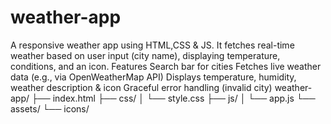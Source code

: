 # weather-app
A responsive weather app using HTML,CSS & JS.
It fetches real-time weather based on user input (city name), displaying temperature, conditions, and an icon.
Features
Search bar for cities
Fetches live weather data (e.g., via OpenWeatherMap API)
Displays temperature, humidity, weather description & icon
Graceful error handling (invalid city)
weather-app/
├── index.html
├── css/
│   └── style.css
├── js/
│   └── app.js
└── assets/
    └── icons/
